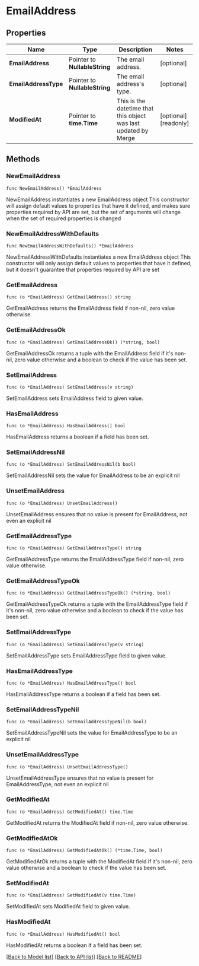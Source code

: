 # EmailAddress

## Properties

Name | Type | Description | Notes
------------ | ------------- | ------------- | -------------
**EmailAddress** | Pointer to **NullableString** | The email address. | [optional] 
**EmailAddressType** | Pointer to **NullableString** | The email address&#39;s type. | [optional] 
**ModifiedAt** | Pointer to **time.Time** | This is the datetime that this object was last updated by Merge | [optional] [readonly] 

## Methods

### NewEmailAddress

`func NewEmailAddress() *EmailAddress`

NewEmailAddress instantiates a new EmailAddress object
This constructor will assign default values to properties that have it defined,
and makes sure properties required by API are set, but the set of arguments
will change when the set of required properties is changed

### NewEmailAddressWithDefaults

`func NewEmailAddressWithDefaults() *EmailAddress`

NewEmailAddressWithDefaults instantiates a new EmailAddress object
This constructor will only assign default values to properties that have it defined,
but it doesn't guarantee that properties required by API are set

### GetEmailAddress

`func (o *EmailAddress) GetEmailAddress() string`

GetEmailAddress returns the EmailAddress field if non-nil, zero value otherwise.

### GetEmailAddressOk

`func (o *EmailAddress) GetEmailAddressOk() (*string, bool)`

GetEmailAddressOk returns a tuple with the EmailAddress field if it's non-nil, zero value otherwise
and a boolean to check if the value has been set.

### SetEmailAddress

`func (o *EmailAddress) SetEmailAddress(v string)`

SetEmailAddress sets EmailAddress field to given value.

### HasEmailAddress

`func (o *EmailAddress) HasEmailAddress() bool`

HasEmailAddress returns a boolean if a field has been set.

### SetEmailAddressNil

`func (o *EmailAddress) SetEmailAddressNil(b bool)`

 SetEmailAddressNil sets the value for EmailAddress to be an explicit nil

### UnsetEmailAddress
`func (o *EmailAddress) UnsetEmailAddress()`

UnsetEmailAddress ensures that no value is present for EmailAddress, not even an explicit nil
### GetEmailAddressType

`func (o *EmailAddress) GetEmailAddressType() string`

GetEmailAddressType returns the EmailAddressType field if non-nil, zero value otherwise.

### GetEmailAddressTypeOk

`func (o *EmailAddress) GetEmailAddressTypeOk() (*string, bool)`

GetEmailAddressTypeOk returns a tuple with the EmailAddressType field if it's non-nil, zero value otherwise
and a boolean to check if the value has been set.

### SetEmailAddressType

`func (o *EmailAddress) SetEmailAddressType(v string)`

SetEmailAddressType sets EmailAddressType field to given value.

### HasEmailAddressType

`func (o *EmailAddress) HasEmailAddressType() bool`

HasEmailAddressType returns a boolean if a field has been set.

### SetEmailAddressTypeNil

`func (o *EmailAddress) SetEmailAddressTypeNil(b bool)`

 SetEmailAddressTypeNil sets the value for EmailAddressType to be an explicit nil

### UnsetEmailAddressType
`func (o *EmailAddress) UnsetEmailAddressType()`

UnsetEmailAddressType ensures that no value is present for EmailAddressType, not even an explicit nil
### GetModifiedAt

`func (o *EmailAddress) GetModifiedAt() time.Time`

GetModifiedAt returns the ModifiedAt field if non-nil, zero value otherwise.

### GetModifiedAtOk

`func (o *EmailAddress) GetModifiedAtOk() (*time.Time, bool)`

GetModifiedAtOk returns a tuple with the ModifiedAt field if it's non-nil, zero value otherwise
and a boolean to check if the value has been set.

### SetModifiedAt

`func (o *EmailAddress) SetModifiedAt(v time.Time)`

SetModifiedAt sets ModifiedAt field to given value.

### HasModifiedAt

`func (o *EmailAddress) HasModifiedAt() bool`

HasModifiedAt returns a boolean if a field has been set.


[[Back to Model list]](../README.md#documentation-for-models) [[Back to API list]](../README.md#documentation-for-api-endpoints) [[Back to README]](../README.md)


